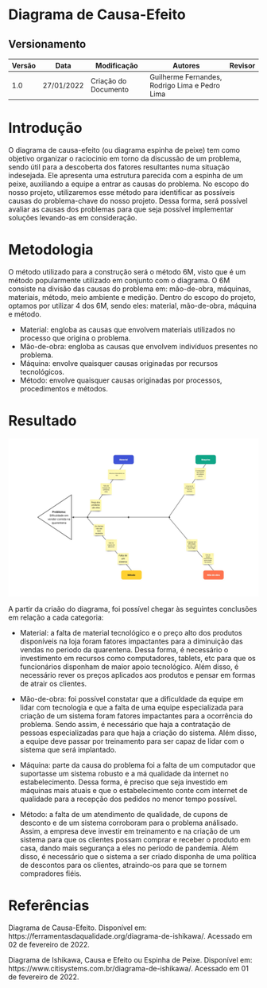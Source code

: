 # Diagrama de Causa-Efeito

## Versionamento

| Versão | Data       | Modificação          | Autores                                       | Revisor      |
| ------ | ---------- | -------------------- | --------------------------------------------- | ------------ |
| 1.0    | 27/01/2022 | Criação do Documento | Guilherme Fernandes, Rodrigo Lima e Pedro Lima|              |

# Introdução

O diagrama de causa-efeito (ou diagrama espinha de peixe) tem como objetivo organizar o raciocinio em torno da discussão de um problema, sendo útil para a descoberta dos fatores resultantes numa situação indesejada. Ele apresenta uma estrutura parecida com a espinha de um peixe, auxiliando a equipe a entrar as causas do problema. No escopo do nosso projeto, utilizaremos esse método para identificar as possíveis causas do problema-chave do nosso projeto. Dessa forma, será possível avaliar as causas dos problemas para que seja possível implementar soluções levando-as em consideração.

# Metodologia

O método utilizado para a construção será o método 6M, visto que é um método popularmente utilizado em conjunto com o diagrama. O 6M consiste na divisão das causas do problema em: mão-de-obra, máquinas, materiais, método, meio ambiente e medição. Dentro do escopo do projeto, optamos por utilizar 4 dos 6M, sendo eles: material, mão-de-obra, máquina e método.
- Material: engloba as causas que envolvem materiais utilizados no processo que origina o problema.
- Mão-de-obra: engloba as causas que envolvem indivíduos presentes no problema.
- Máquina: envolve quaisquer causas originadas por recursos tecnológicos. 
- Método: envolve quaisquer causas originadas por processos, procedimentos e métodos.

# Resultado

![Diagrama Causa-Efeito](../../assets/images/diagrama-causa-efeito.jpg)

A partir da criaão do diagrama, foi possível chegar às seguintes conclusões em relação a cada categoria:

- Material: a falta de material tecnológico e o preço alto dos produtos disponíveis na loja foram fatores impactantes para a diminuição das vendas no periodo da quarentena. Dessa forma, é necessário o investimento em recursos como computadores, tablets, etc para que os funcionários disponham de maior apoio tecnológico. Além disso, é necessário rever os preços aplicados aos produtos e pensar em formas de atrair os clientes.

- Mão-de-obra: foi possível constatar que a dificuldade da equipe em lidar com tecnologia e que a falta de uma equipe especializada para criação de um sistema foram fatores impactantes para a ocorrência do problema. Sendo assim, é necessário que haja a contratação de pessoas especializadas para que haja a criação do sistema. Além disso, a equipe deve passar por treinamento para ser capaz de lidar com o sistema que será implantado.

- Máquina: parte da causa do problema foi a falta de um computador que suportasse um sistema robusto e a má qualidade da internet no estabelecimento. Dessa forma, é preciso que seja investido em máquinas mais atuais e que o estabelecimento conte com internet de qualidade para a recepção dos pedidos no menor tempo possível. 

- Método: a falta de um atendimento de qualidade, de cupons de desconto e de um sistema corroboram para o problema análisado. Assim, a empresa deve investir em treinamento e na criação de um sistema para que os clientes possam comprar e receber o produto em casa, dando mais segurança a eles no periodo de pandemia. Além disso, é necessário que o sistema a ser criado disponha de uma política de descontos para os clientes, atraindo-os para que se tornem compradores fiéis.

# Referências
<p>Diagrama de Causa-Efeito. Disponível em: https://ferramentasdaqualidade.org/diagrama-de-ishikawa/. Acessado em 02 de fevereiro de 2022.</p>

<p>Diagrama de Ishikawa, Causa e Efeito ou Espinha de Peixe. Disponível em: https://www.citisystems.com.br/diagrama-de-ishikawa/. Acessado em 01 de fevereiro de 2022.</p>
